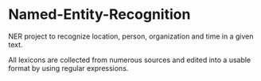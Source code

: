 # Named-Entity-Recognition

NER project to recognize location, person, organization and time in a given text.

All lexicons are collected from numerous sources and edited into a usable format by using regular expressions.
